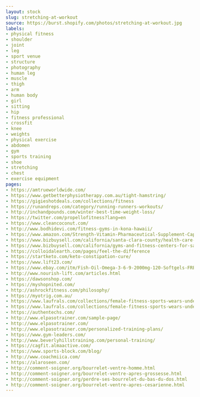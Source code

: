 ```yaml
---
layout: stock
slug: stretching-at-workout
source: https://burst.shopify.com/photos/stretching-at-workout.jpg
labels:
- physical fitness
- shoulder
- joint
- leg
- sport venue
- structure
- photography
- human leg
- muscle
- thigh
- arm
- human body
- girl
- sitting
- hip
- fitness professional
- crossfit
- knee
- weights
- physical exercise
- abdomen
- gym
- sports training
- shoe
- stretching
- chest
- exercise equipment
pages:
- https://amtrueworldwide.com/
- https://www.getbetterphysiotherapy.com.au/tight-hamstring/
- https://gigieshotdeals.com/collections/fitness
- https://runandreps.com/category/running-runners-workouts/
- http://inchandpounds.com/winter-best-time-weight-loss/
- https://twitter.com/propellofitness?lang=en
- https://www.cleancoconut.com/
- http://www.bodhidevi.com/fitness-gyms-in-kona-hawaii/
- https://www.amazon.com/Strength-Vitamin-Pharmaceutical-Supplement-Capsules/dp/B00WKYYDUC
- https://www.bizbuysell.com/california/santa-clara-county/health-care-companies-for-sale/
- https://www.bizbuysell.com/california/gyms-and-fitness-centers-for-sale/
- https://colloidalearth.com/pages/feel-the-difference
- https://startketo.com/keto-constipation-cure/
- https://www.lift23.com/
- https://www.ebay.com/itm/Fish-Oil-Omega-3-6-9-2000mg-120-Softgels-FRESH-DHA-EPA-w-800-EPA-600-DHA-VIT-/222966483950
- http://www.nourish-lift.com/articles.html
- https://dawsonshop.com/
- https://myshopnited.com/
- http://ashrockfitness.com/philosophy/
- https://myotrig.com.au/
- https://www.laufrals.com/collections/female-fitness-sports-wears-under-cad-40-staff-picks
- https://www.laufrals.com/collections/female-fitness-sports-wears-under-cad-40-staff-picks/leggings
- https://authentechs.com/
- http://www.elpasotrainer.com/sample-page/
- http://www.elpasotrainer.com/
- http://www.elpasotrainer.com/personalized-training-plans/
- https://www.gym-leaders.com/
- http://www.beverlyhillstraining.com/personal-training/
- https://cagfit.almaactive.com/
- https://www.sports-block.com/blog/
- http://www.coachmiica.com/
- https://alaroseen.com/
- http://comment-soigner.org/bourrelet-ventre-homme.html
- http://comment-soigner.org/bourrelet-ventre-apres-grossesse.html
- http://comment-soigner.org/perdre-ses-bourrelet-du-bas-du-dos.html
- http://comment-soigner.org/bourrelet-ventre-apres-cesarienne.html
---
```

